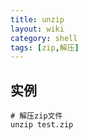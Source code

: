 ```yaml
---
title: unzip
layout: wiki
category: shell
tags: [zip,解压]
---
```


## 实例

~~~Text
# 解压zip文件
unzip test.zip
~~~
